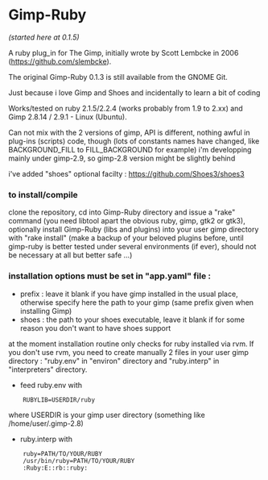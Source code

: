 
# Gimp-Ruby 
*(started here at 0.1.5)*

A ruby plug_in for The Gimp, initially wrote by Scott Lembcke in 2006 (https://github.com/slembcke).

The original Gimp-Ruby 0.1.3 is still available from the GNOME Git.

Just because i love Gimp and Shoes and incidentally to learn a bit of coding

Works/tested on ruby 2.1.5/2.2.4 (works probably from 1.9 to 2.xx) and Gimp 2.8.14 / 2.9.1 - Linux (Ubuntu).

Can not mix with the 2 versions of gimp, API is different, nothing awful in plug-ins (scripts) code, though
(lots of constants names have changed, like BACKGROUND_FILL to FILL_BACKGROUND for example)
i'm developping mainly under gimp-2.9, so gimp-2.8 version might be slightly behind

i've added "shoes" optional facilty : https://github.com/Shoes3/shoes3


### to install/compile 
clone the repository, cd into Gimp-Ruby directory and issue a "rake" command (you need libtool apart the obvious ruby, gimp, gtk2 or gtk3), optionally install Gimp-Ruby (libs and plugins) into your user gimp directory with "rake install" 
    (make a backup of your beloved plugins before, until gimp-ruby is better tested under several environments (if ever), should not be necessary at all but better safe ...)


### installation options must be set in "app.yaml" file :
- prefix : leave it blank if you have gimp installed in the usual place, otherwise specify here the path to your gimp (same prefix given when installing Gimp)
- shoes : the path to your shoes executable, leave it blank if for some reason you don't want to have shoes support
 
at the moment installation routine  only checks for ruby installed via rvm.
If you don't use rvm, you need to create manually 2 files in your user gimp directory : "ruby.env" in "environ" directory and "ruby.interp" in "interpreters" directory.
- feed ruby.env with
```
    RUBYLIB=USERDIR/ruby
```
where USERDIR is your gimp user directory (something like /home/user/.gimp-2.8)
- ruby.interp with
```
    ruby=PATH/TO/YOUR/RUBY
    /usr/bin/ruby=PATH/TO/YOUR/RUBY
    :Ruby:E::rb::ruby:
```
